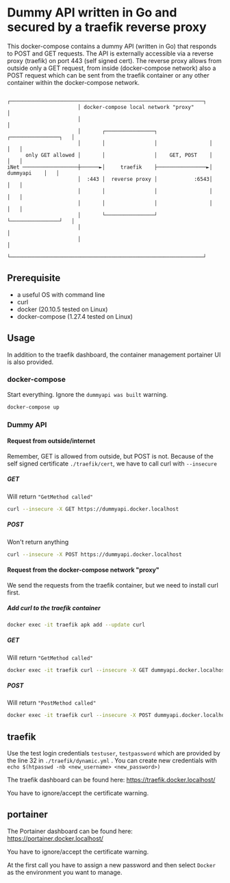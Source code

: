 # Dummy API written in Go and secured by a traefik reverse proxy

This docker-compose contains a dummy API (written in Go) that responds to POST and GET requests. The API is externally accessible via a reverse proxy (traefik) on port 443 (self signed cert). The reverse proxy allows from outside only a GET request, from inside (docker-compose network) also a POST request which can be sent from the traefik container or any other container within the docker-compose network.

                           ┌───────────────────────────────────────────────────────────────┐
                           │ docker-compose local network "proxy"                          │
                           │                                                               │
                           │       ┌────────────────┐                 ┌────────────────┐   │
                           │       │                │                 │                │   │
          only GET allowed │       │                │    GET, POST    │                │   │
    iNet ──────────────────┼──────►│     traefik    ├────────────────►│    dummyapi    │   │
                           │  :443 │  reverse proxy │            :6543│                │   │
                           │       │                │                 │                │   │
                           │       │                │                 │                │   │
                           │       └────────────────┘                 └────────────────┘   │
                           │                                                               │
                           │                                                               │
                           └───────────────────────────────────────────────────────────────┘

## Prerequisite

- a useful OS with command line
- curl
- docker (20.10.5 tested on Linux)
- docker-compose (1.27.4 tested on Linux)

## Usage

In addition to the traefik dashboard, the container management portainer UI is also provided.

### docker-compose

Start everything. Ignore the `dummyapi was built` warning.

```bash
docker-compose up
````

### Dummy API

#### Request from outside/internet

Remember, GET is allowed from outside, but POST is not. Because of the self signed certificate `./traefik/cert`, we have to call curl with `--insecure` 

##### GET

Will return `"GetMethod called"`

```bash
curl --insecure -X GET https://dummyapi.docker.localhost
````

##### POST

Won't return anything

```bash
curl --insecure -X POST https://dummyapi.docker.localhost
````

#### Request from the docker-compose network "proxy"

We send the requests from the traefik container, but we need to install curl first.

##### Add curl to the traefik container

```bash
docker exec -it traefik apk add --update curl
```

##### GET

Will return `"GetMethod called"`

```bash
docker exec -it traefik curl --insecure -X GET dummyapi.docker.localhost:6543
```

##### POST

Will return `"PostMethod called"`

```bash
docker exec -it traefik curl --insecure -X POST dummyapi.docker.localhost:6543
```

## traefik

Use the test login credentials `testuser`, `testpassword` which are provided by the line 32 in `./traefik/dynamic.yml` . You can create new credentials with `echo $(htpasswd -nb <new_username> <new_password>)`

The traefik dashboard can be found here: https://traefik.docker.localhost/

You have to ignore/accept the certificate warning.

## portainer

The Portainer dashboard can be found here: https://portainer.docker.localhost/

You have to ignore/accept the certificate warning.

At the first call you have to assign a new password and then select `Docker` as the environment you want to manage.

